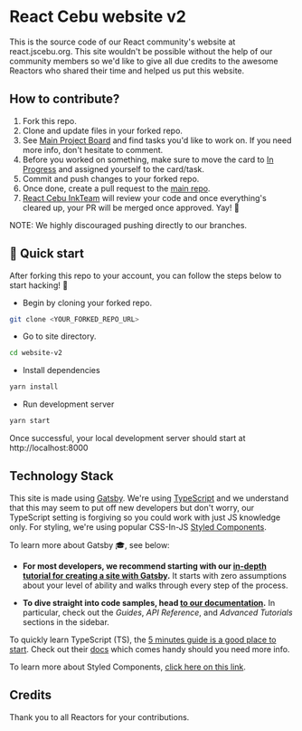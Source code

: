# React Cebu website v2

This is the source code of our React community's website at react.jscebu.org. This site wouldn't be possible without the help of our community members so we'd like to give all due credits to the awesome Reactors who shared their time and helped us put this website.

## How to contribute?

1. Fork this repo.
2. Clone and update files in your forked repo.
3. See [Main Project Board](https://github.com/reactcebu/website-v2/projects/1) and find tasks you'd like to work on. If you need more info, don't hesitate to comment.
4. Before you worked on something, make sure to move the card to [In Progress](https://github.com/reactcebu/website-v2/projects/1#column-10071030) and assigned yourself to the card/task.
5. Commit and push changes to your forked repo.
6. Once done, create a pull request to the [main repo](https://github.com/reactcebu/website-v2/).
7. [React Cebu InkTeam](https://github.com/orgs/reactcebu/teams/inkteam) will review your code and once everything's cleared up, your PR will be merged once approved. Yay! 🦄

NOTE: We highly discouraged pushing directly to our branches.

## 🚀 Quick start

After forking this repo to your account, you can follow the steps below to start hacking! 💪

- Begin by cloning your forked repo.

```bash
git clone <YOUR_FORKED_REPO_URL>
```

- Go to site directory.

```bash
cd website-v2
```

- Install dependencies

```bash
yarn install
```

- Run development server

```bash
yarn start
```

Once successful, your local development server should start at http://localhost:8000

## Technology Stack

This site is made using [Gatsby](https://www.gatsbyjs.org/). We're using [TypeScript](https://www.typescriptlang.org/) and we understand that this may seem to put off new developers but don't worry, our TypeScript setting is forgiving so you could work with just JS knowledge only. For styling, we're using popular CSS-In-JS [Styled Components](https://styled-components.com/).

To learn more about Gatsby 🎓, see below:

- **For most developers, we recommend starting with our [in-depth tutorial for creating a site with Gatsby](https://www.gatsbyjs.org/tutorial/).** It starts with zero assumptions about your level of ability and walks through every step of the process.

- **To dive straight into code samples, head [to our documentation](https://www.gatsbyjs.org/docs/).** In particular, check out the _Guides_, _API Reference_, and _Advanced Tutorials_ sections in the sidebar.

To quickly learn TypeScript (TS), the [5 minutes guide is a good place to start](https://www.typescriptlang.org/docs/handbook/typescript-in-5-minutes.html). Check out their [docs](https://www.typescriptlang.org/docs/home.html) which comes handy should you need more info.

To learn more about Styled Components, [click here on this link](https://styled-components.com/).

## Credits

Thank you to all Reactors for your contributions.
